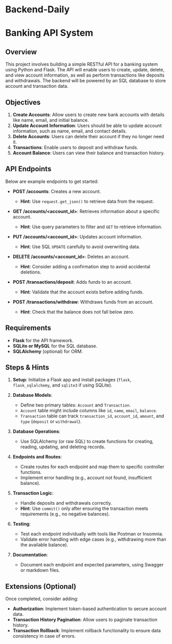 # Backend-Daily

# Banking API System

## Overview
This project involves building a simple RESTful API for a banking system using Python and Flask. The API will enable users to create, update, delete, and view account information, as well as perform transactions like deposits and withdrawals. The backend will be powered by an SQL database to store account and transaction data.

## Objectives
1. **Create Accounts**: Allow users to create new bank accounts with details like name, email, and initial balance.
2. **Update Account Information**: Users should be able to update account information, such as name, email, and contact details.
3. **Delete Accounts**: Users can delete their account if they no longer need it.
4. **Transactions**: Enable users to deposit and withdraw funds.
5. **Account Balance**: Users can view their balance and transaction history.

## API Endpoints
Below are example endpoints to get started:

- **POST /accounts**: Creates a new account.
  - **Hint**: Use `request.get_json()` to retrieve data from the request.

- **GET /accounts/<account_id>**: Retrieves information about a specific account.
  - **Hint**: Use query parameters to filter and `GET` to retrieve information.

- **PUT /accounts/<account_id>**: Updates account information.
  - **Hint**: Use SQL `UPDATE` carefully to avoid overwriting data.

- **DELETE /accounts/<account_id>**: Deletes an account.
  - **Hint**: Consider adding a confirmation step to avoid accidental deletions.

- **POST /transactions/deposit**: Adds funds to an account.
  - **Hint**: Validate that the account exists before adding funds.

- **POST /transactions/withdraw**: Withdraws funds from an account.
  - **Hint**: Check that the balance does not fall below zero.

## Requirements
- **Flask** for the API framework.
- **SQLite or MySQL** for the SQL database.
- **SQLAlchemy** (optional) for ORM.

## Steps & Hints

1. **Setup**: Initialize a Flask app and install packages (`flask`, `flask_sqlalchemy`, and `sqlite3` if using SQLite).

2. **Database Models**:
   - Define two primary tables: `Account` and `Transaction`.
   - `Account` table might include columns like `id`, `name`, `email`, `balance`.
   - `Transaction` table can track `transaction_id`, `account_id`, `amount`, and `type` (`deposit` or `withdrawal`).

3. **Database Operations**:
   - Use SQLAlchemy (or raw SQL) to create functions for creating, reading, updating, and deleting records.

4. **Endpoints and Routes**:
   - Create routes for each endpoint and map them to specific controller functions.
   - Implement error handling (e.g., account not found, insufficient balance).

5. **Transaction Logic**:
   - Handle deposits and withdrawals correctly.
   - **Hint**: Use `commit()` only after ensuring the transaction meets requirements (e.g., no negative balances).

6. **Testing**:
   - Test each endpoint individually with tools like Postman or Insomnia.
   - Validate error handling with edge cases (e.g., withdrawing more than the available balance).

7. **Documentation**:
   - Document each endpoint and expected parameters, using Swagger or markdown files.

## Extensions (Optional)
Once completed, consider adding:
- **Authorization**: Implement token-based authentication to secure account data.
- **Transaction History Pagination**: Allow users to paginate transaction history.
- **Transaction Rollback**: Implement rollback functionality to ensure data consistency in case of errors.
